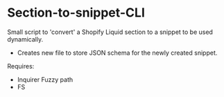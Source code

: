 # Section-to-snippet-CLI
Small script to 'convert' a Shopify Liquid section to a snippet to be used dynamically.
 - Creates new file to store JSON schema for the newly created snippet.
 

Requires:
  * Inquirer Fuzzy path
  * FS
